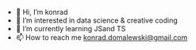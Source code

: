 - 👋 Hi, I’m konrad
- 👀 I’m interested in data science & creative coding
- 🌱 I’m currently learning JSand TS
- 📫 How to reach me konrad.domalewski@gmail.com

<!---
domalewski/domalewski is a ✨ special ✨ repository because its `README.md` (this file) appears on your GitHub profile.
You can click the Preview link to take a look at your changes.
--->
